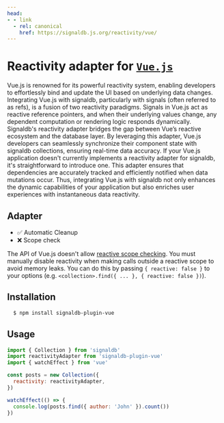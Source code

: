 ```yaml
---
head:
- - link
  - rel: canonical
    href: https://signaldb.js.org/reactivity/vue/
---
```

# Reactivity adapter for [`Vue.js`](https://vuejs.org/guide/essentials/reactivity-fundamentals.html)

Vue.js is renowned for its powerful reactivity system, enabling developers to effortlessly bind and update the UI based on underlying data changes. Integrating Vue.js with signaldb, particularly with signals (often referred to as refs), is a fusion of two reactivity paradigms. Signals in Vue.js act as reactive reference pointers, and when their underlying values change, any dependent computation or rendering logic responds dynamically. Signaldb's reactivity adapter bridges the gap between Vue’s reactive ecosystem and the database layer. By leveraging this adapter, Vue.js developers can seamlessly synchronize their component state with signaldb collections, ensuring real-time data accuracy. If your Vue.js application doesn't currently implements a reactivity adapter for signaldb, it's straightforward to introduce one. This adapter ensures that dependencies are accurately tracked and efficiently notified when data mutations occur. Thus, integrating Vue.js with signaldb not only enhances the dynamic capabilities of your application but also enriches user experiences with instantaneous data reactivity.

## Adapter

* ✅ Automatic Cleanup
* ❌ Scope check

The API of Vue.js doesn't allow [reactive scope checking](/reactivity/#reactivity-libraries).
You must manually disable reactivity when making calls outside a reactive scope to avoid memory leaks. You can do this by passing `{ reactive: false }` to your options (e.g. `<collection>.find({ ... }, { reactive: false })`).

## Installation

```bash
  $ npm install signaldb-plugin-vue
```

## Usage

```js
import { Collection } from 'signaldb'
import reactivityAdapter from 'signaldb-plugin-vue'
import { watchEffect } from 'vue'

const posts = new Collection({
  reactivity: reactivityAdapter,
})

watchEffect(() => {
  console.log(posts.find({ author: 'John' }).count())
})
```
